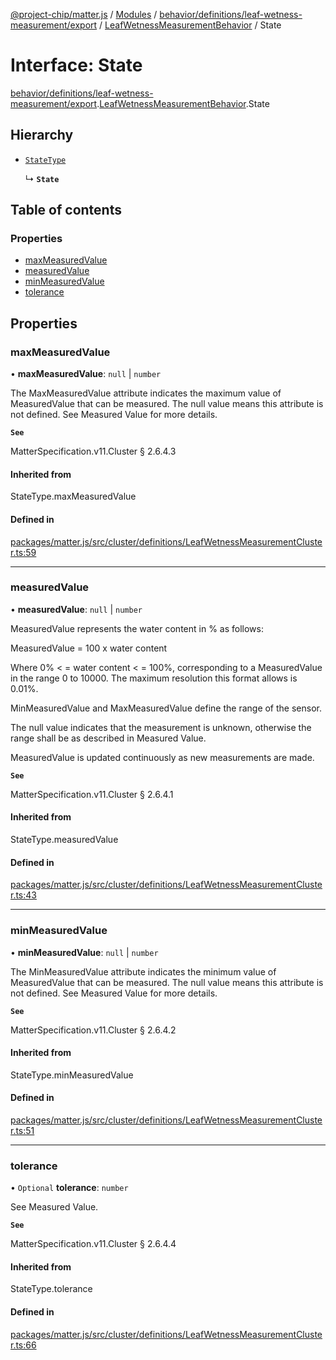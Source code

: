 [@project-chip/matter.js](../README.md) / [Modules](../modules.md) / [behavior/definitions/leaf-wetness-measurement/export](../modules/behavior_definitions_leaf_wetness_measurement_export.md) / [LeafWetnessMeasurementBehavior](../modules/behavior_definitions_leaf_wetness_measurement_export.LeafWetnessMeasurementBehavior.md) / State

# Interface: State

[behavior/definitions/leaf-wetness-measurement/export](../modules/behavior_definitions_leaf_wetness_measurement_export.md).[LeafWetnessMeasurementBehavior](../modules/behavior_definitions_leaf_wetness_measurement_export.LeafWetnessMeasurementBehavior.md).State

## Hierarchy

- [`StateType`](../modules/behavior_definitions_leaf_wetness_measurement_export._internal_.md#statetype)

  ↳ **`State`**

## Table of contents

### Properties

- [maxMeasuredValue](behavior_definitions_leaf_wetness_measurement_export.LeafWetnessMeasurementBehavior.State.md#maxmeasuredvalue)
- [measuredValue](behavior_definitions_leaf_wetness_measurement_export.LeafWetnessMeasurementBehavior.State.md#measuredvalue)
- [minMeasuredValue](behavior_definitions_leaf_wetness_measurement_export.LeafWetnessMeasurementBehavior.State.md#minmeasuredvalue)
- [tolerance](behavior_definitions_leaf_wetness_measurement_export.LeafWetnessMeasurementBehavior.State.md#tolerance)

## Properties

### maxMeasuredValue

• **maxMeasuredValue**: ``null`` \| `number`

The MaxMeasuredValue attribute indicates the maximum value of MeasuredValue that can be measured. The
null value means this attribute is not defined. See Measured Value for more details.

**`See`**

MatterSpecification.v11.Cluster § 2.6.4.3

#### Inherited from

StateType.maxMeasuredValue

#### Defined in

[packages/matter.js/src/cluster/definitions/LeafWetnessMeasurementCluster.ts:59](https://github.com/project-chip/matter.js/blob/6d3b6a5d957d88a9231d6ecab4bb41f8133112be/packages/matter.js/src/cluster/definitions/LeafWetnessMeasurementCluster.ts#L59)

___

### measuredValue

• **measuredValue**: ``null`` \| `number`

MeasuredValue represents the water content in % as follows:

MeasuredValue = 100 x water content

Where 0% < = water content < = 100%, corresponding to a MeasuredValue in the range 0 to 10000. The
maximum resolution this format allows is 0.01%.

MinMeasuredValue and MaxMeasuredValue define the range of the sensor.

The null value indicates that the measurement is unknown, otherwise the range shall be as described in
Measured Value.

MeasuredValue is updated continuously as new measurements are made.

**`See`**

MatterSpecification.v11.Cluster § 2.6.4.1

#### Inherited from

StateType.measuredValue

#### Defined in

[packages/matter.js/src/cluster/definitions/LeafWetnessMeasurementCluster.ts:43](https://github.com/project-chip/matter.js/blob/6d3b6a5d957d88a9231d6ecab4bb41f8133112be/packages/matter.js/src/cluster/definitions/LeafWetnessMeasurementCluster.ts#L43)

___

### minMeasuredValue

• **minMeasuredValue**: ``null`` \| `number`

The MinMeasuredValue attribute indicates the minimum value of MeasuredValue that can be measured. The
null value means this attribute is not defined. See Measured Value for more details.

**`See`**

MatterSpecification.v11.Cluster § 2.6.4.2

#### Inherited from

StateType.minMeasuredValue

#### Defined in

[packages/matter.js/src/cluster/definitions/LeafWetnessMeasurementCluster.ts:51](https://github.com/project-chip/matter.js/blob/6d3b6a5d957d88a9231d6ecab4bb41f8133112be/packages/matter.js/src/cluster/definitions/LeafWetnessMeasurementCluster.ts#L51)

___

### tolerance

• `Optional` **tolerance**: `number`

See Measured Value.

**`See`**

MatterSpecification.v11.Cluster § 2.6.4.4

#### Inherited from

StateType.tolerance

#### Defined in

[packages/matter.js/src/cluster/definitions/LeafWetnessMeasurementCluster.ts:66](https://github.com/project-chip/matter.js/blob/6d3b6a5d957d88a9231d6ecab4bb41f8133112be/packages/matter.js/src/cluster/definitions/LeafWetnessMeasurementCluster.ts#L66)
